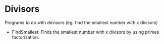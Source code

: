 # Divisors
Programs to do with devisors (eg. find the smallest number with x divisors)

- FindSmallest: Finds the smallest number with x divisors by using primes factorization.